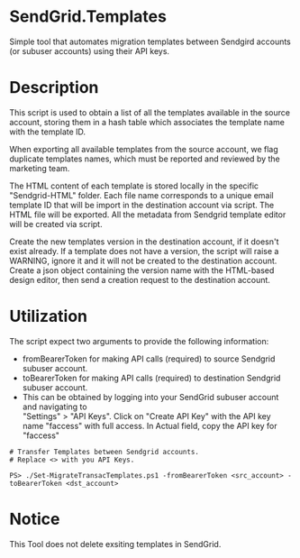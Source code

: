 # SendGrid.Templates
Simple tool that automates migration templates between Sendgird accounts (or subuser accounts) using their API keys.

# Description 

This script is used to obtain a list of all the templates available in the source account, storing them in a hash table which associates the template name with the template ID.

When exporting all available templates from the source account, we flag duplicate templates names, which must be reported and reviewed by the marketing team.

The HTML content of each template is stored locally in the specific "Sendgrid-HTML" folder.
Each file name corresponds to a unique email template ID that will be import in the destination account via script.
The HTML file will be exported. All the metadata from Sendgrid template editor will be created via script.

Create the new templates version in the destination account, if it doesn't exist already.
If a template does not have a version, the script will raise a WARNING, ignore it and it will not be created to the destination account.
Create a json object containing the version name with the HTML-based design editor, then send a creation request to the destination account.

# Utilization
The script expect two arguments to provide  the following information:
- fromBearerToken for making  API calls (required) to source Sendgrid subuser account. 
- toBearerToken for making API  calls (required) to destination Sendgrid subuser account.
- This can be obtained by logging into your SendGrid subuser account and navigating to  
    "Settings" > "API Keys". Click on "Create API Key" with the API key name "faccess" with full access. In Actual field, copy the API key for "faccess"

```
# Transfer Templates between Sendgrid accounts.
# Replace <> with you API Keys.

PS> ./Set-MigrateTransacTemplates.ps1 -fromBearerToken <src_account> -toBearerToken <dst_account>

```


# Notice

This Tool does not delete exsiting templates in SendGrid.

